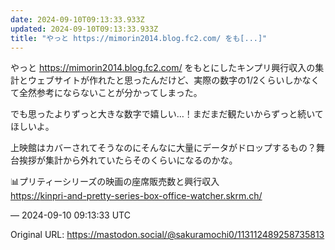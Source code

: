 ```yaml
---
date: 2024-09-10T09:13:33.933Z
updated: 2024-09-10T09:13:33.933Z
title: "やっと https://mimorin2014.blog.fc2.com/ をも[...]"
---
```


<p>やっと <a href="https://mimorin2014.blog.fc2.com/" target="_blank" rel="nofollow noopener" translate="no"><span class="invisible">https://</span><span class="">mimorin2014.blog.fc2.com/</span><span class="invisible"></span></a> をもとにしたキンプリ興行収入の集計とウェブサイトが作れたと思ったんだけど、実際の数字の1/2くらいしかなくて全然参考にならないことが分かってしまった。</p><p>でも思ったよりずっと大きな数字で嬉しい…！まだまだ観たいからずっと続いてほしいよ。</p><p>上映館はカバーされてそうなのにそんなに大量にデータがドロップするもの？舞台挨拶が集計から外れていたらそのくらいになるのかな。</p><p>📊プリティーシリーズの映画の座席販売数と興行収入<br /><a href="https://kinpri-and-pretty-series-box-office-watcher.skrm.ch/" target="_blank" rel="nofollow noopener" translate="no"><span class="invisible">https://</span><span class="ellipsis">kinpri-and-pretty-series-box-o</span><span class="invisible">ffice-watcher.skrm.ch/</span></a></p>

&mdash; 2024-09-10 09:13:33 UTC

Original URL: https://mastodon.social/@sakuramochi0/113112489258735813
